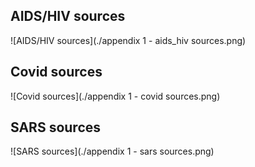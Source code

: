 ## AIDS/HIV sources
![AIDS/HIV sources](./appendix 1 - aids_hiv sources.png)
## Covid sources
![Covid sources](./appendix 1 - covid sources.png)
## SARS sources
![SARS sources](./appendix 1 - sars sources.png)
